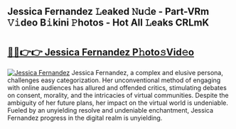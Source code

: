 ## Jessica Fernandez 𝙻eaked 𝙽u𝚍e - Part-VRm 𝚅𝚒deo B𝚒kini 𝙿hotos - Hot All 𝙻eaks CRLmK

# <h2><a href="http://ld0dwij.urlbe.top/?page=Jessica+Fernandez">🔗🔗👉👉 Jessica Fernandez P𝚑oto𝚜Vid𝚎o</a></h2>

[![Jessica Fernandez](https://i.imgur.com/eBuTRDB.gif)](http://ld0dwij.urlbe.top/?page=Jessica+Fernandez)
Jessica Fernandez, a complex and elusive persona, challenges easy categorization. Her unconventional method of engaging with online audiences has allured and offended critics, stimulating debates on consent, morality, and the intricacies of virtual communities. Despite the ambiguity of her future plans, her impact on the virtual world is undeniable. Fueled by an unyielding resolve and undeniable enchantment, Jessica Fernandez progress in the digital realm is unyielding.
